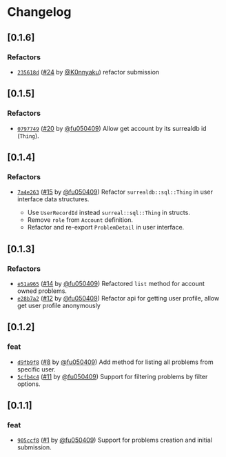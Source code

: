 # Changelog

## \[0.1.6]

### Refactors

- [`235618d`](https://github.com/swpu-acm/online-judge/commit/235618d4c4018c299df1ac4ce5ee2e3c3a4635d4) ([#24](https://github.com/swpu-acm/online-judge/pull/24) by [@K0nnyaku](https://github.com/swpu-acm/online-judge/../../K0nnyaku)) refactor submission

## \[0.1.5]

### Refactors

- [`0797749`](https://github.com/swpu-acm/online-judge/commit/079774945731e11abed54382cbfb0cc54f6863f8) ([#20](https://github.com/swpu-acm/online-judge/pull/20) by [@fu050409](https://github.com/swpu-acm/online-judge/../../fu050409)) Allow get account by its surrealdb id (`Thing`).

## \[0.1.4]

### Refactors

- [`7a4e263`](https://github.com/swpu-acm/online-judge/commit/7a4e263999adfb788636025376296c862db66c44) ([#15](https://github.com/swpu-acm/online-judge/pull/15) by [@fu050409](https://github.com/swpu-acm/online-judge/../../fu050409)) Refactor `surrealdb::sql::Thing` in user interface data structures.

  - Use `UserRecordId` instead `surreal::sql::Thing` in structs.
  - Remove `role` from `Account` definition.
  - Refactor and re-export `ProblemDetail` in user interface.

## \[0.1.3]

### Refactors

- [`e51a965`](https://github.com/swpu-acm/online-judge/commit/e51a96583f773c7a7d606bec2aa77b56a4549322) ([#14](https://github.com/swpu-acm/online-judge/pull/14) by [@fu050409](https://github.com/swpu-acm/online-judge/../../fu050409)) Refactored `list` method for account owned problems.
- [`e28b7a2`](https://github.com/swpu-acm/online-judge/commit/e28b7a2c035e502a4c34dff877b0205d370b74a4) ([#12](https://github.com/swpu-acm/online-judge/pull/12) by [@fu050409](https://github.com/swpu-acm/online-judge/../../fu050409)) Refactor api for getting user profile, allow get user profile anonymously

## \[0.1.2]

### feat

- [`d9fb9f8`](https://github.com/swpu-acm/online-judge/commit/d9fb9f85319d7a1b33b674902be8bd429735b5d5) ([#8](https://github.com/swpu-acm/online-judge/pull/8) by [@fu050409](https://github.com/swpu-acm/online-judge/../../fu050409)) Add method for listing all problems from specific user.
- [`5cfb4c4`](https://github.com/swpu-acm/online-judge/commit/5cfb4c48ded65a10087e0ebbc6d41cd769e3a64b) ([#11](https://github.com/swpu-acm/online-judge/pull/11) by [@fu050409](https://github.com/swpu-acm/online-judge/../../fu050409)) Support for filtering problems by filter options.

## \[0.1.1]

### feat

- [`905ccf8`](https://github.com/swpu-acm/online-judge/commit/905ccf874c7876e7724f6d93ac10ede59fffdfd4) ([#1](https://github.com/swpu-acm/online-judge/pull/1) by [@fu050409](https://github.com/swpu-acm/online-judge/../../fu050409)) Support for problems creation and initial submission.
